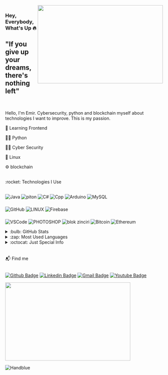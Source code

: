 <img src="https://media.giphy.com/media/3oEjHECc1GftirnHZm/giphy.gif" align="right" width="400" height="250">

### Hey, Everybody, What's Up :fire:

## "If you give up your dreams, there's nothing left"

<br />

Hello, I'm Emir.
Cybersecurity, python and blockchain
myself about technologies
I want to improve. This is my passion.

👻 Learning Frontend 

💪🏻 Python

👨‍💻 Cyber Security   

🐧 Linux

⚙️ blockchain


<br />
<summary>:rocket: Technologies I Use</summary>
<br />


<img src="https://camo.githubusercontent.com/7ae41bb28ad0e117cf83df0b755cffc69120c60ba69eab3833324db72adf612c/68747470733a2f2f696d672e736869656c64732e696f2f62616467652f4a4156412d3030373339362e7376673f267374796c653d666c6174266c6f676f3d6a617661266c6f676f436f6c6f723d7768697465" alt="Java" data-canonical-src="https://img.shields.io/badge/JAVA-007396.svg?&amp;style=flat&amp;logo=java&amp;logoColor=white" style="max-width: 100%;"> <img src="https://camo.githubusercontent.com/5f98fc2a479da557fcdfec2705c2848886001ee7ac622f779ae6972edaf5aa22/68747470733a2f2f696d672e736869656c64732e696f2f62616467652f505954484f4e2d3337373641422e7376673f267374796c653d666c6174266c6f676f3d707974686f6e266c6f676f436f6c6f723d7768697465" alt="piton" data-canonical-src="https://img.shields.io/badge/PYTHON-3776AB.svg?&amp;style=flat&amp;logo=python&amp;logoColor=white" style="max-width: 100%;"> ![C#](https://img.shields.io/badge/c%23-%23239120.svg?style=flat&logo=c-sharp&logoColor=white) 
<img src="https://camo.githubusercontent.com/233d5f09ea5993d7a0de965379867d8c45d2c6ae071f579f0489f2a395d11ea3/68747470733a2f2f696d672e736869656c64732e696f2f62616467652f432b2b2d3030353939432e7376673f267374796c653d666c6174266c6f676f3d63253242253242266c6f676f436f6c6f723d7768697465" alt="Cpp" data-canonical-src="https://img.shields.io/badge/C++-00599C.svg?&amp;style=flat&amp;logo=c%2B%2B&amp;logoColor=white" style="max-width: 100%;"> <img src="https://camo.githubusercontent.com/f0d1739df82834523b9d06bd21ee96ac4431b419f85c4d283e4a624563854a14/68747470733a2f2f696d672e736869656c64732e696f2f62616467652f41524455494e4f2d3030393739442e7376673f267374796c653d666c6174266c6f676f3d61726475696e6f266c6f676f436f6c6f723d7768697465" alt="Arduino" data-canonical-src="https://img.shields.io/badge/ARDUINO-00979D.svg?&amp;style=flat&amp;logo=arduino&amp;logoColor=white" style="max-width: 100%;"> ![MySQL](https://img.shields.io/badge/mysql-%2300f.svg?style=flat&logo=mysql&logoColor=white)

### 

<img src="https://camo.githubusercontent.com/b6ab2e2eb78c84ec7ed8f775d9ed0349575ad5336c54d777bd06e361c0296698/68747470733a2f2f696d672e736869656c64732e696f2f62616467652f4749544855422d2532333132313031312e7376673f267374796c653d666c6174266c6f676f3d676974687562266c6f676f436f6c6f723d7768697465" alt="GitHub" data-canonical-src="https://img.shields.io/badge/GITHUB-%23121011.svg?&amp;style=flat&amp;logo=github&amp;logoColor=white" style="max-width: 100%;"> <img src="https://camo.githubusercontent.com/b1b384449e55fba3dbb83929317fc4e3360b07ae3eb45ae65752f4b8aaf6a496/68747470733a2f2f696d672e736869656c64732e696f2f62616467652f4c494e55582d4643433632343f7374796c653d666c61742d737175617265266c6f676f3d6c696e7578266c6f676f436f6c6f723d626c61636b" alt="LINUX" data-canonical-src="https://img.shields.io/badge/LINUX-FCC624?style=flat-square&amp;logo=linux&amp;logoColor=black" style="max-width: 100%;"> <img src="https://camo.githubusercontent.com/08b3791de5357a7b53a3583618e63d5c05f04dfad464796b8c8199f646a412e2/68747470733a2f2f696d672e736869656c64732e696f2f62616467652f46495245424153452d4646434132382e7376673f267374796c653d666c6174266c6f676f3d6669726562617365266c6f676f436f6c6f723d626c61636b" alt="Firebase" data-canonical-src="https://img.shields.io/badge/FIREBASE-FFCA28.svg?&amp;style=flat&amp;logo=firebase&amp;logoColor=black" style="max-width: 100%;">

### 

<img src="https://camo.githubusercontent.com/00eb446e946546152a87ea8c8eb949f62b70d8dd3d6736c8140566dc9673c108/68747470733a2f2f696d672e736869656c64732e696f2f62616467652f5653434f44452d3030374143432e7376673f267374796c653d666c6174266c6f676f3d76697375616c2d73747564696f2d636f6465" alt="VSCode" data-canonical-src="https://img.shields.io/badge/VSCODE-007ACC.svg?&amp;style=flat&amp;logo=visual-studio-code" style="max-width: 100%;"> <img src="https://camo.githubusercontent.com/63531e6e525787b225144a0aa045de39146c21d2eeb077e0920e58bb1d47f30e/68747470733a2f2f696d672e736869656c64732e696f2f62616467652f50484f544f53484f502d3331413846462e7376673f267374796c653d666c6174266c6f676f3d61646f62652d70686f746f73686f70266c6f676f436f6c6f723d7768697465" alt="PHOTOSHOP" data-canonical-src="https://img.shields.io/badge/PHOTOSHOP-31A8FF.svg?&amp;style=flat&amp;logo=adobe-photoshop&amp;logoColor=white" style="max-width: 100%;"> <img src="https://camo.githubusercontent.com/453a13c35e7ae9618011a07a02b4e225e6fdfd00cb05fc089333ac698b8102fe/68747470733a2f2f696d672e736869656c64732e696f2f62616467652f424c4f434b434841494e2d3132314433332e7376673f267374796c653d666c6174266c6f676f3d626c6f636b636861696e2d646f742d636f6d266c6f676f436f6c6f723d7768697465" alt="blok zinciri" data-canonical-src="https://img.shields.io/badge/BLOCKCHAIN-121D33.svg?&amp;style=flat&amp;logo=blockchain-dot-com&amp;logoColor=white" style="max-width: 100%;"> <img src="https://camo.githubusercontent.com/6090bd476fa66dc70be3d482859b557ecfbe17c935c4ec7fb5e2acfe519580e4/68747470733a2f2f696d672e736869656c64732e696f2f62616467652f424954434f494e2d3037363941442e7376673f267374796c653d666c6174266c6f676f3d626974636f696e266c6f676f436f6c6f723d626c61636b" alt="Bitcoin" data-canonical-src="https://img.shields.io/badge/BITCOIN-0769AD.svg?&amp;style=flat&amp;logo=bitcoin&amp;logoColor=black" style="max-width: 100%;"> <img src="https://camo.githubusercontent.com/11e2b4d73cf6a677db0d7ded1f4091312f98ee7cc7b92233c8228db8490826b6/68747470733a2f2f696d672e736869656c64732e696f2f62616467652f455448455245554d2d3343334333442e7376673f267374796c653d666c6174266c6f676f3d657468657265756d266c6f676f436f6c6f723d7768697465" alt="Ethereum" data-canonical-src="https://img.shields.io/badge/ETHEREUM-3C3C3D.svg?&amp;style=flat&amp;logo=ethereum&amp;logoColor=white" style="max-width: 100%;">
  

<details>  <summary>:bulb: GitHub Stats</summary>
<img src="https://github-readme-stats.vercel.app/api?username=Handblue&theme=radical" >
</details> 

</details> 
<details>  <summary>:zap: Most Used Languages</summary>
<img src="https://github-readme-stats.vercel.app/api/top-langs/?username=Handblue&layout=compact" >
</details> 




<details>  <summary>:octocat: Just Special Info</summary>
I have an NFT collection on Opensea. (A project made and designed for fun and learning. https://opensea.io/collection/angrystickmanclub )-
</details> 

<br />
<br />
📬 Find me
<br />
<br />

<a href="https://github.com/Handblue"><img src="https://camo.githubusercontent.com/ed8820c462321001f7204d4c0b04bba3cfac56b716801235010137ac5a40dbca/68747470733a2f2f696d672e736869656c64732e696f2f62616467652f4769744875622d3130303030303f7374796c653d666f722d7468652d6261646765266c6f676f3d676974687562266c6f676f436f6c6f723d7768697465266c6f676f3d676974687562266c696e6b3d68747470733a2f2f6769746875622e636f6d2f61726461616b646572652f" alt="Github Badge" data-canonical-src="https://img.shields.io/badge/GitHub-100000?style=for-the-badge&amp;logo=github&amp;logoColor=white&amp;logo=github&amp;link=https://github.com/Handblue" style="max-width: 100%;"></a>
<a href="https://www.linkedin.com/in/hidayet-emir-yiğit/" rel="nofollow"><img src="https://camo.githubusercontent.com/c17fdc1d66f1939b79ef735c5726a68fb6b8c2ae7e0f5a4f036a8b937bd531f8/68747470733a2f2f696d672e736869656c64732e696f2f62616467652f4c696e6b6564496e2d3030373742353f7374796c653d666f722d7468652d6261646765266c6f676f3d6c696e6b6564696e266c6f676f436f6c6f723d7768697465266c696e6b3d68747470733a2f2f7777772e6c696e6b6564696e2e636f6d2f696e2f68656d616e74686b6f6c6c69706172612f" alt="Linkedin Badge" data-canonical-src="https://img.shields.io/badge/LinkedIn-0077B5?style=for-the-badge&amp;logo=linkedin&amp;logoColor=white&amp;link=[https://www.linkedin.com/in/hemanthkollipara/](https://www.linkedin.com/in/hidayet-emir-yiğit/)" style="max-width: 100%;"></a>
<a href="hidayetemiryigit@gmail.com"><img src="https://camo.githubusercontent.com/bed6accfec75df6f313754b2ca977ccf6a4283baf04eecef7d08603085917259/68747470733a2f2f696d672e736869656c64732e696f2f62616467652f476d61696c2d4431343833363f7374796c653d666f722d7468652d6261646765266c6f676f3d676d61696c266c6f676f436f6c6f723d7768697465266c696e6b3d61726461616b6465726540676d61696c2e636f6d" alt="Gmail Badge" data-canonical-src="https://img.shields.io/badge/Gmail-D14836?style=for-the-badge&amp;logo=gmail&amp;logoColor=white&amp;link=hidayetemiryigit@gmail.com" style="max-width: 100%;"></a>
<a href="https://www.youtube.com/channel/UCPN1FbcaizQGyb7Bfn7VY4g" rel="nofollow"><img src="https://camo.githubusercontent.com/f553a21109e37cdbb80d6f8038a148c9bd7bc45ae1e7fc602c16a41f0d8967b0/68747470733a2f2f696d672e736869656c64732e696f2f62616467652f596f75547562652d4646303030303f7374796c653d666f722d7468652d6261646765266c6f676f3d796f7574756265266c6f676f436f6c6f723d7768697465266c696e6b3d68747470733a2f2f7777772e796f75747562652e636f6d2f6368616e6e656c2f55434f4d4155454e33417850413871736f5a533239336667" alt="Youtube Badge" data-canonical-src="https://img.shields.io/badge/YouTube-FF0000?style=for-the-badge&amp;logo=youtube&amp;logoColor=white&amp;link=https://www.youtube.com/channel/UCPN1FbcaizQGyb7Bfn7VY4g" style="max-width: 100%;"></a>




<img src="https://media.giphy.com/media/sSmxfWnEVxtWU/giphy.gif" align="center" width="400" height="250">


<p align="left"> <img src="https://komarev.com/ghpvc/?username=Handblue&label=Profile%20views&color=green&style=flat" alt="Handblue" /> </p>
